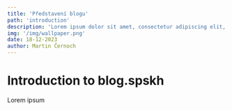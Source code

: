```yaml
---
title: 'Představení blogu'
path: 'introduction'
description: 'Lorem ipsum dolor sit amet, consectetur adipiscing elit, sed do eiusmod tempor incididunt ut labore et dolore magna aliqua. Nunc vel risus commodo viverra maecenas. Suspendisse potenti nullam ac tortor. Ac placerat vestibulum lectus mauris ultrices eros in cursus turpis.'
img: '/img/wallpaper.png'
date: 18-12-2023
author: Martin Černoch
---
```


# Introduction to blog.spskh

Lorem ipsum